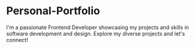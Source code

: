 # Personal-Portfolio
I'm a passionate Frontend Developer showcasing my projects and skills in software development and design. Explore my diverse projects and let's connect!
